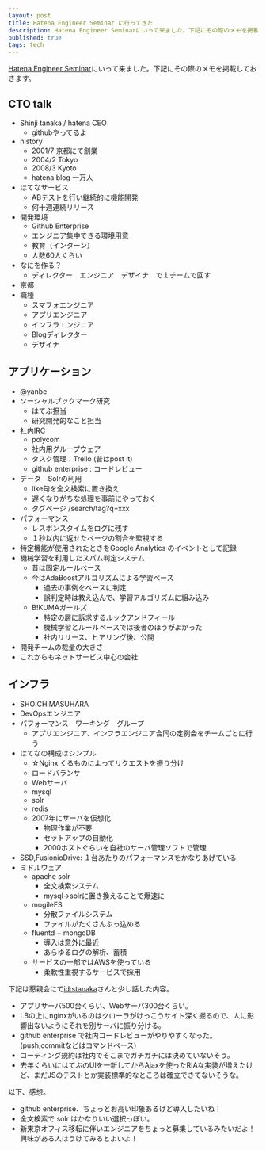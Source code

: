 ```yaml
---
layout: post
title: Hatena Engineer Seminar に行ってきた
description: Hatena Engineer Seminarにいって来ました。下記にその際のメモを掲載しておきます。
published: true
tags: tech
---
```


[Hatena Engineer Seminar](http://developer.hatenastaff.com/entry/2012/09/11/141559)にいって来ました。下記にその際のメモを掲載しておきます。

## CTO talk

* Shinji tanaka / hatena CEO
     * githubやってるよ
* history
     * 2001/7 京都にて創業
     * 2004/2 Tokyo
     * 2008/3 Kyoto
     * hatena blog 一万人
* はてなサービス
     * ABテストを行い継続的に機能開発
     * 何十週連続リリース
* 開発環境
     * Github Enterprise
     * エンジニア集中できる環境用意
     * 教育（インターン）
     * 人数60人くらい
* なにを作る？
     * ディレクター　エンジニア　デザイナ　で１チームで回す
* 京都
* 職種
     * スマフォエンジニア
     * アプリエンジニア
     * インフラエンジニア
     * Blogディレクター
     * デザイナ

## アプリケーション

* @yanbe
* ソーシャルブックマーク研究
     * はてぶ担当
     * 研究開発的なこと担当
* 社内IRC
     * polycom
     * 社内用グループウェア
     * タスク管理：Trello (昔はpost it)
     * github enterprise : コードレビュー
* データ - Solrの利用
     * like句を全文検索に置き換え
     * 遅くなりがちな処理を事前にやっておく
     * タグページ /search/tag?q=xxx
* パフォーマンス
     * レスポンスタイムをログに残す
     * １秒以内に返せたページの割合を監視する
* 特定機能が使用されたときをGoogle Analytics のイベントとして記録
* 機械学習を利用したスパム判定システム
     * 昔は固定ルールベース
     * 今はAdaBoostアルゴリズムによる学習ベース
          * 過去の事例をベースに判定
          * 誤判定時は教え込んで、学習アルゴリズムに組み込み
     * B!KUMAガールズ
          * 特定の層に訴求するルックアンドフィール
          * 機械学習とルールベースでは後者のほうがよかった
          * 社内リリース、ヒアリング後、公開
* 開発チームの裁量の大きさ
* これからもネットサービス中心の会社

## インフラ

* SHOICHIMASUHARA
* DevOpsエンジニア
* パフォーマンス　ワーキング　グループ
     * アプリエンジニア、インフラエンジニア合同の定例会をチームごとに行う
* はてなの構成はシンプル
     * ☆Nginx くるものによってリクエストを振り分け
     * ロードバランサ
     * Webサーバ
     * mysql
     * solr
     * redis
     * 2007年にサーバを仮想化
          * 物理作業が不要
          * セットアップの自動化
          * 2000ホストぐらいを自社のサーバ管理ソフトで管理
* SSD,FusionioDrive: １台あたりのパフォーマンスをかなりあげている
* ミドルウェア
     * apache solr
          * 全文検索システム
          * mysql->solrに置き換えることで爆速に
     * mogileFS
          * 分散ファイルシステム
          * ファイルがたくさんぶっ込める
     * fluentd + mongoDB
          * 導入は意外に最近
          * あらゆるログの解析、蓄積
     * サービスの一部ではAWSを使っている
          * 柔軟性重視するサービスで採用

下記は懇親会にて[id:stanaka](http://d.hatena.ne.jp/stanaka/)さんと少し話した内容。

- アプリサーバ500台くらい、Webサーバ300台くらい。
- LBの上にnginxがいるのはクローラがけっこうサイト深く掘るので、人に影響出ないようにそれを別サーバに振り分ける。
- github enterprise で社内コードレビューがやりやすくなった。(push,commitなどはコマンドベース)
- コーディング規約は社内でそこまでガチガチには決めていないそう。
- 去年くらいにはてぶのUIを一新してからAjaxを使ったRIAな実装が増えたけど、まだJSのテストとか実装標準的なところは確立できてないそうな。

以下、感想。

- github enterprise、ちょっとお高い印象あるけど導入したいね！
- 全文検索で solr はかなりいい選択っぽい。
- 新東京オフィス移転に伴いエンジニアをちょっと募集しているみたいだよ！興味がある人はうけてみるとよいよ！
